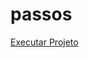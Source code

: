 # passos

<a href="https://ricardocamarinha.github.io/simple-projects-js/passos/index.html">Executar Projeto</a>
